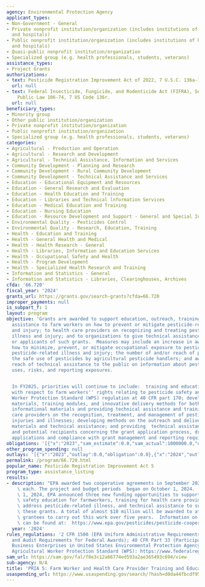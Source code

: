 ```yaml
---
agency: Environmental Protection Agency
applicant_types:
- Non-Government - General
- Private nonprofit institution/organization (includes institutions of higher education
  and hospitals)
- Public nonprofit institution/organization (includes institutions of higher education
  and hospitals)
- Quasi-public nonprofit institution/organization
- Specialized group (e.g. health professionals, students, veterans)
assistance_types:
- Project Grants
authorizations:
- text: Pesticide Registration Improvement Act of 2022, 7 U.S.C. 136a-1(i).
  url: null
- text: Federal Insecticide, Fungicide, and Rodenticide Act (FIFRA), Section 20(a),
    Public Law 106-74, 7 US Code 136r.
  url: null
beneficiary_types:
- Minority group
- Other public institution/organization
- Private nonprofit institution/organization
- Public nonprofit institution/organization
- Specialized group (e.g. health professionals, students, veterans)
categories:
- Agricultural - Production and Operation
- Agricultural - Research and Development
- Agricultural - Technical Assistance, Information and Services
- Community Development - Planning and Research
- Community Development - Rural Community Development
- Community Development - Technical Assistance and Services
- Education - Educational Equipment and Resources
- Education - General Research and Evaluation
- Education - Health Education and Training
- Education - Libraries and Technical lnformation Services
- Education - Medical Education and Training
- Education - Nursing Education
- Education - Resource Development and Support - General and Special Interest Organizations
- Environmental Quality - Pesticides Control
- Environmental Quality - Research, Education, Training
- Health - Education and Training
- Health - General Health and Medical
- Health - Health Research - General
- Health - Libraries, Information and Education Services
- Health - Occupational Safety and Health
- Health - Program Development
- Health - Specialized Health Research and Training
- Information and Statistics - General
- Information and Statistics - Libraries, Clearinghouses, Archives
cfda: '66.720'
fiscal_year: '2024'
grants_url: https://grants.gov/search-grants?cfda=66.720
improper_payments: null
is_subpart_f: 1
layout: program
objective: 'Grants are awarded to support education, outreach, training, and technical
  assistance to farm workers on how to prevent or mitigate pesticide-related illness
  and injury; to health care providers on recognizing and treating pesticide-related
  illness and injury; and to organizations to give technical assistance to grant recipients
  or applicants of such grants.  Measures may include an increase in awareness of
  how to minimize, prevent, or mitigate occupational exposure to pesticides, and treat
  pesticide-related illness and injury; the number of and/or reach of projects on
  the safe use of pesticides by agricultural pesticide handlers; and awareness and
  reach of technical assistance to the public on information about pesticides, their
  uses, risks, and reporting exposures.


  In FY2025, priorities will continue to include:  training and educating  farm workers
  with respect to farm workers'' rights relating to pesticide safety and on the agricultural
  Worker Protection Standard (WPS) regulation at 40 CFR part 170; developing new informational
  materials, training modules, and innovative delivery methods for both; developing
  informational materials and providing technical assistance and training to health
  care providers on the recognition, treatment, and management of pesticide-related
  injuries and illnesses; developing methods on the outreach and delivery of such
  materials and technical assistance; and providing  technical assistance to recipients
  and potential recipients concerning the grant application process, drafting grant
  applications and compliance with grant management and reporting requirements.'
obligations: '[{"x":"2023","sam_estimate":0.0,"sam_actual":1000000.0,"usa_spending_actual":0.0},{"x":"2024","sam_estimate":0.0,"sam_actual":80000.0,"usa_spending_actual":80000.0},{"x":"2025","sam_estimate":0.0,"sam_actual":945000.0,"usa_spending_actual":0.0}]'
other_program_spending: null
outlays: '[{"x":"2023","outlay":0.0,"obligation":0.0},{"x":"2024","outlay":40000.0,"obligation":80000.0},{"x":"2025","outlay":0.0,"obligation":0.0}]'
permalink: /program/66.720.html
popular_name: Pesticide Registration Improvement Act 5
program_type: assistance_listing
results:
- description: "EPA awarded two cooperative agreements in September 2024 for $40,000\
    \ each. The project and budget periods  began on October 1, 2024.  \n\nOn October\
    \ 1, 2024, EPA announced three new funding opportunities to support pesticide\
    \ safety education for farmworkers, training for health care providers to better\
    \ address pesticide-related illness, and technical assistance to support managing\
    \ these grants. A total of almost $10 million will be awarded to at least four\
    \ grantees to carry out this work over five years.  Information on these awards\
    \ can be found at:  https://www.epa.gov/pesticides/pesticide-cooperative-agreements."
  year: '2024'
rules_regulations: '2 CFR 1500 (EPA Uniform Administrative Requirements, Cost Principles,
  and Audit Requirements for Federal Awards); 40 CFR Part 33 (Participation by Disadvantaged
  Business Enterprises in United States Environmental Protection Agency Programs);
  Agricultural Worker Protection Standard (WPS): https://www.federalregister.gov/documents/2015/11/02/2015-25970/pesticides-agricultural-worker-protection-standard-revisions.'
sam_url: https://sam.gov/fal/f8e3c12a66774ed593a2ae365493c694/view
sub-agency: N/A
title: 'PRIA 5: Farm Worker and Health Care Provider Training and Education Grants'
usaspending_url: https://www.usaspending.gov/search/?hash=d0da44fbcdf9523e546e2add2b6580a0
---
```

